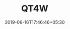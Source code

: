 ---
title: "QT4W"
date: 2019-06-16T17:46:46+05:30
type: "organisations"
org_name: "Tencent"
repo_desc: "Web driver for QTA"
repo_link: https://github.com/Tencent/QT4W
---